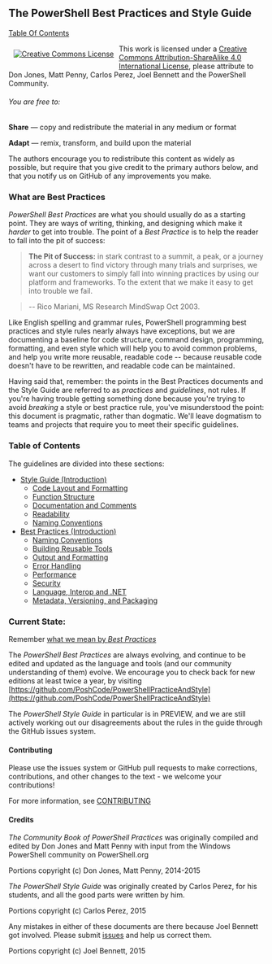 ## The PowerShell Best Practices and Style Guide

[Table Of Contents](#table-of-contents)

<p align="center"><a rel="license" href="http://creativecommons.org/licenses/by-sa/4.0/" style="display: inline-block; float: left; vertical-align: middle; margin: 10px;"><img alt="Creative Commons License" style="border-width:0" src="https://i.creativecommons.org/l/by-sa/4.0/88x31.png" /></a></p>

This work is licensed under a [Creative Commons Attribution-ShareAlike 4.0 International License](http://creativecommons.org/licenses/by-sa/4.0/), please attribute to Don Jones, Matt Penny, Carlos Perez, Joel Bennett and the PowerShell Community.

###### You are free to:

**Share** — copy and redistribute the material in any medium or format

**Adapt** — remix, transform, and build upon the material

The authors encourage you to redistribute this content as widely as possible, but require that you give credit to the primary authors below, and that you notify us on GitHub of any improvements you make.

### What are Best Practices

_PowerShell Best Practices_ are what you should usually do as a starting point. They are ways of writing, thinking, and designing which make it _harder_ to get into trouble. The point of a _Best Practice_ is to help the reader to fall into the pit of success:

> **The Pit of Success:** in stark contrast to a summit, a peak, or a journey across a desert to find victory through many trials and surprises, we want our customers to simply fall into winning practices by using our platform and frameworks.  To the extent that we make it easy to get into trouble we fail.

> -- Rico Mariani, MS Research MindSwap Oct 2003.

Like English spelling and grammar rules, PowerShell programming best practices and style rules nearly always have exceptions, but we are documenting a baseline for code structure, command design, programming, formatting, and even style which will help you to avoid common problems, and help you write more reusable, readable code -- because reusable code doesn't have to be rewritten, and readable code can be maintained.

Having said that, remember: the points in the Best Practices documents and the Style Guide are referred to as _practices_ and _guidelines_, not rules. If you're having trouble getting something done because you're trying to avoid _breaking_ a style or best practice rule, you've misunderstood the point: this document is pragmatic, rather than dogmatic. We'll leave dogmatism to teams and projects that require you to meet their specific guidelines.

### Table of Contents

The guidelines are divided into these sections:

* [Style Guide (Introduction)](Style-Guide/Introduction.md)
  * [Code Layout and Formatting](Style-Guide/Code-Layout-and-Formatting.md)
  * [Function Structure](Style-Guide/Function-Structure.md)
  * [Documentation and Comments](Style-Guide/Documentation-and-Comments.md)
  * [Readability](Style-Guide/Readability.md)
  * [Naming Conventions](Style-Guide/Naming-Conventions.md)
* [Best Practices (Introduction)](Best-Practices/Introduction.md)
  * [Naming Conventions](Best-Practices/Naming-Conventions.md)
  * [Building Reusable Tools](Best-Practices/Building-Reusable-Tools.md)
  * [Output and Formatting](Best-Practices/Output-and-Formatting.md)
  * [Error Handling](Best-Practices/Error-Handling.md)
  * [Performance](Best-Practices/Performance.md)
  * [Security](Best-Practices/Security.md)
  * [Language, Interop and .NET](Best-Practices/Language-Interop-and-.NET.md)
  * [Metadata, Versioning, and Packaging](Best-Practices/Metadata-Versioning-and-Packaging.md)

### Current State:

Remember [what we mean by _Best Practices_](#what-are-best-practices)

The *PowerShell Best Practices* are always evolving, and continue to be edited and updated as the language and tools (and our community understanding of them) evolve. We encourage you to check back for new editions at least twice a year, by visiting [https://github.com/PoshCode/PowerShellPracticeAndStyle](https://github.com/PoshCode/PowerShellPracticeAndStyle)

The *PowerShell Style Guide* in particular is in PREVIEW, and we are still actively working out our disagreements about the rules in the guide through the GitHub issues system.

#### Contributing

Please use the issues system or GitHub pull requests to make corrections, contributions, and other changes to the text - we welcome your contributions!

For more information, see [CONTRIBUTING](CONTRIBUTING.md)

#### Credits

_The Community Book of PowerShell Practices_ was originally compiled and edited by Don Jones and Matt Penny with input from the Windows PowerShell community on PowerShell.org

Portions copyright (c) Don Jones, Matt Penny, 2014-2015

_The PowerShell Style Guide_ was originally created by Carlos Perez, for his students, and all the good parts were written by him.

Portions copyright (c) Carlos Perez, 2015

Any mistakes in either of these documents are there because Joel Bennett got involved. Please submit [issues](https://github.com/PoshCode/PowerShellPracticeAndStyle/issues) and help us correct them.

Portions copyright (c) Joel Bennett, 2015
